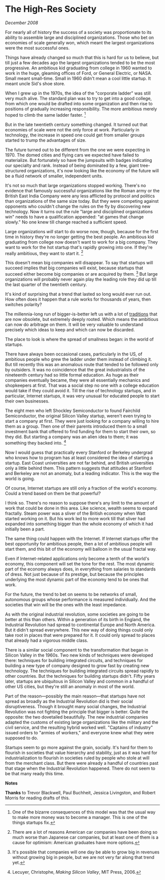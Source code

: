 # The High-Res Society

_December 2008_

For nearly all of history the success of a society was proportionate to its ability to assemble large and disciplined organizations. Those who bet on economies of scale generally won, which meant the largest organizations were the most successful ones.

Things have already changed so much that this is hard for us to believe, but till just a few decades ago the largest organizations tended to be the most progressive. An ambitious kid graduating from college in 1960 wanted to work in the huge, gleaming offices of Ford, or General Electric, or NASA. Small meant small-time. Small in 1960 didn't mean a cool little startup. It meant uncle Sid's shoe store.

When I grew up in the 1970s, the idea of the "corporate ladder" was still very much alive. The standard plan was to try to get into a good college, from which one would be drafted into some organization and then rise to positions of gradually increasing responsibility. The more ambitious merely hoped to climb the same ladder faster. [^1]

But in the late twentieth century something changed. It turned out that economies of scale were not the only force at work. Particularly in technology, the increase in speed one could get from smaller groups started to trump the advantages of size.

The future turned out to be different from the one we were expecting in 1970. The domed cities and flying cars we expected have failed to materialize. But fortunately so have the jumpsuits with badges indicating our specialty and rank. Instead of being dominated by a few, giant tree-structured organizations, it's now looking like the economy of the future will be a fluid network of smaller, independent units.

It's not so much that large organizations stopped working. There's no evidence that famously successful organizations like the Roman army or the British East India Company were any less afflicted by protocol and politics than organizations of the same size today. But they were competing against opponents who couldn't change the rules on the fly by discovering new technology. Now it turns out the rule "large and disciplined organizations win" needs to have a qualification appended: "at games that change slowly." No one knew till change reached a sufficient speed.

Large organizations _will_ start to do worse now, though, because for the first time in history they're no longer getting the best people. An ambitious kid graduating from college now doesn't want to work for a big company. They want to work for the hot startup that's rapidly growing into one. If they're really ambitious, they want to start it. [^2]

This doesn't mean big companies will disappear. To say that startups will succeed implies that big companies will exist, because startups that succeed either become big companies or are acquired by them. [^3] But large organizations will probably never again play the leading role they did up till the last quarter of the twentieth century.

It's kind of surprising that a trend that lasted so long would ever run out. How often does it happen that a rule works for thousands of years, then switches polarity?

The millennia-long run of bigger-is-better left us with a lot of [traditions](http://paulgraham.com/credentials.html) that are now obsolete, but extremely deeply rooted. Which means the ambitious can now do arbitrage on them. It will be very valuable to understand precisely which ideas to keep and which can now be discarded.

The place to look is where the spread of smallness began: in the world of startups.

There have always been occasional cases, particularly in the US, of ambitious people who grew the ladder under them instead of climbing it. But till recently this was an anomalous route that tended to be followed only by outsiders. It was no coincidence that the great industrialists of the nineteenth century had so little formal education. As huge as their companies eventually became, they were all essentially mechanics and shopkeepers at first. That was a social step no one with a college education would take if they could avoid it. Till the rise of technology startups, and in particular, Internet startups, it was very unusual for educated people to start their own businesses.

The eight men who left Shockley Semiconductor to found Fairchild Semiconductor, the original Silicon Valley startup, weren't even trying to start a company at first. They were just looking for a company willing to hire them as a group. Then one of their parents introduced them to a small investment bank that offered to find funding for them to start their own, so they did. But starting a company was an alien idea to them; it was something they backed into. [^4]

Now I would guess that practically every Stanford or Berkeley undergrad who knows how to program has at least considered the idea of starting a startup. East Coast universities are not far behind, and British universities only a little behind them. This pattern suggests that attitudes at Stanford and Berkeley are not an anomaly, but a leading indicator. This is the way the world is going.

Of course, Internet startups are still only a fraction of the world's economy. Could a trend based on them be that powerful?

I think so. There's no reason to suppose there's any limit to the amount of work that could be done in this area. Like science, wealth seems to expand fractally. Steam power was a sliver of the British economy when Watt started working on it. But his work led to more work till that sliver had expanded into something bigger than the whole economy of which it had initially been a part.

The same thing could happen with the Internet. If Internet startups offer the best opportunity for ambitious people, then a lot of ambitious people will start them, and this bit of the economy will balloon in the usual fractal way.

Even if Internet-related applications only become a tenth of the world's economy, this component will set the tone for the rest. The most dynamic part of the economy always does, in everything from salaries to standards of dress. Not just because of its prestige, but because the principles underlying the most dynamic part of the economy tend to be ones that work.

For the future, the trend to bet on seems to be networks of small, autonomous groups whose performance is measured individually. And the societies that win will be the ones with the least impedance.

As with the original industrial revolution, some societies are going to be better at this than others. Within a generation of its birth in England, the Industrial Revolution had spread to continental Europe and North America. But it didn't spread everywhere. This new way of doing things could only take root in places that were prepared for it. It could only spread to places that already had a vigorous middle class.

There is a similar social component to the transformation that began in Silicon Valley in the 1960s. Two new kinds of techniques were developed there: techniques for building integrated circuits, and techniques for building a new type of company designed to grow fast by creating new technology. The techniques for building integrated circuits spread rapidly to other countries. But the techniques for building startups didn't. Fifty years later, startups are ubiquitous in Silicon Valley and common in a handful of other US cities, but they're still an anomaly in most of the world.

Part of the reason—possibly the main reason—that startups have not spread as broadly as the Industrial Revolution did is their social disruptiveness. Though it brought many social changes, the Industrial Revolution was not fighting the principle that bigger is better. Quite the opposite: the two dovetailed beautifully. The new industrial companies adapted the customs of existing large organizations like the military and the civil service, and the resulting hybrid worked well. "Captains of industry" issued orders to "armies of workers," and everyone knew what they were supposed to do.

Startups seem to go more against the grain, socially. It's hard for them to flourish in societies that value hierarchy and stability, just as it was hard for industrialization to flourish in societies ruled by people who stole at will from the merchant class. But there were already a handful of countries past that stage when the Industrial Revolution happened. There do not seem to be that many ready this time.

**Notes**

[^1]: One of the bizarre consequences of this model was that the usual way to make more money was to become a manager. This is one of the things startups fix.

[^2]: There are a lot of reasons American car companies have been doing so much worse than Japanese car companies, but at least one of them is a cause for optimism: American graduates have more options.

[^3]: It's possible that companies will one day be able to grow big in revenues without growing big in people, but we are not very far along that trend yet.

[^4]: Lecuyer, Christophe, _Making Silicon Valley_, MIT Press, 2006.

**Thanks** to Trevor Blackwell, Paul Buchheit, Jessica Livingston, and Robert Morris for reading drafts of this.